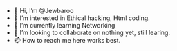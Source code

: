 - 👋 Hi, I’m @Jewbaroo
- 👀 I’m interested in Ethical hacking, Html coding.
- 🌱 I’m currently learning Networking
- 💞️ I’m looking to collaborate on nothing yet, still learing.
- 📫 How to reach me here works best.

<!---
Jewbaroo/Jewbaroo is a ✨ special ✨ repository because its `README.md` (this file) appears on your GitHub profile.
You can click the Preview link to take a look at your changes.
--->
